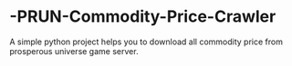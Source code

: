 # -PRUN-Commodity-Price-Crawler
A simple python project helps you to download all commodity price from prosperous universe game server.
